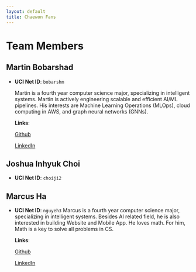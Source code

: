 ```yaml
---
layout: default
title: Chaewon Fans
---
```


# Team Members

## Martin Bobarshad

- **UCI Net ID**: `bobarshm`

  Martin is a fourth year computer science major, specializing in intelligent systems. Martin is actively engineering scalable and efficient AI/ML pipelines. His interests are Machine Learning Operations (MLOps), cloud computing in AWS, and graph neural networks (GNNs).

  **Links**:

  [Github](https://github.com/MartinB47)

  [LinkedIn](https://www.linkedin.com/in/martinbobarshad/)

## Joshua Inhyuk Choi

- **UCI Net ID**: `choiji2`

## Marcus Ha

- **UCI Net ID**: `nguyeh3`
  Marcus is a fourth year computer science major, specializing in intelligent systems. Besides AI related field, he is also interested in building Website and Mobile App. He loves math. For him, Math is a key to solve all problems in CS.
  
    **Links**:

  [Github](https://github.com/marcusha429)

  [LinkedIn](https://www.linkedin.com/in/nguyen-ha-b73aa61a1/)